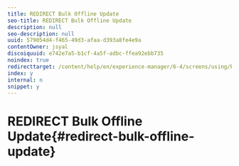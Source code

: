 ```yaml
---
title: REDIRECT Bulk Offline Update
seo-title: REDIRECT Bulk Offline Update
description: null
seo-description: null
uuid: 579054d4-f465-49d3-afaa-d393a8fe4e9a
contentOwner: jsyal
discoiquuid: e742e7a5-b1cf-4a5f-adbc-ffea92ebb735
noindex: true
redirecttarget: /content/help/en/experience-manager/6-4/screens/using/bulk-offline-update
index: y
internal: n
snippet: y
---
```


# REDIRECT Bulk Offline Update{#redirect-bulk-offline-update}

